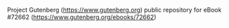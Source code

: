 Project Gutenberg (https://www.gutenberg.org) public repository
for eBook #72662 (https://www.gutenberg.org/ebooks/72662)
